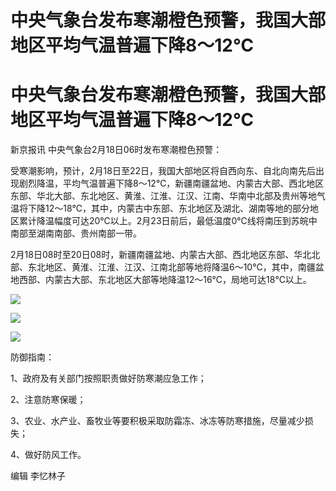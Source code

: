 # 中央气象台发布寒潮橙色预警，我国大部地区平均气温普遍下降8～12℃

# 中央气象台发布寒潮橙色预警，我国大部地区平均气温普遍下降8～12℃

新京报讯 中央气象台2月18日06时发布寒潮橙色预警：

受寒潮影响，预计，2月18日至22日，我国大部地区将自西向东、自北向南先后出现剧烈降温，平均气温普遍下降8～12℃，新疆南疆盆地、内蒙古大部、西北地区东部、华北大部、东北地区、黄淮、江淮、江汉、江南、华南中北部及贵州等地气温将下降12～18℃，其中，内蒙古中东部、东北地区及湖北、湖南等地的部分地区累计降温幅度可达20℃以上。2月23日前后，最低温度0℃线将南压到苏皖中南部至湖南南部、贵州南部一带。

2月18日08时至20日08时，新疆南疆盆地、内蒙古大部、西北地区东部、华北北部、东北地区、黄淮、江淮、江汉、江南北部等地将降温6～10℃，其中，南疆盆地西部、内蒙古大部、东北地区大部等地降温12～16℃，局地可达18℃以上。

![](https://inews.gtimg.com/om_bt/OINU6dNOyIgzmPMvc-k7Y5GH6npk_qBTQmF9Drq1i9lP8AA/1000)

![](https://inews.gtimg.com/om_bt/O06QLTRdE5j6JclItqtt5K65VgBooORgzl0cFSeW4K1akAA/1000)

![](https://inews.gtimg.com/om_bt/OsbEsXbJ7ni6DBKkiOrcWtaAF_2nN_cWoSa2GcWSwmMSAAA/1000)

防御指南：

1、政府及有关部门按照职责做好防寒潮应急工作；

2、注意防寒保暖；

3、农业、水产业、畜牧业等要积极采取防霜冻、冰冻等防寒措施，尽量减少损失；

4、做好防风工作。

编辑 李忆林子

